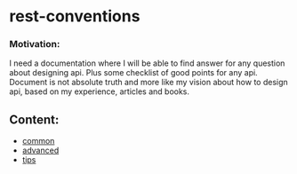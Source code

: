 # rest-conventions

### Motivation: 
I need a documentation where I will be able to find answer for any question about designing api. Plus some checklist of good points for any api. Document is not absolute truth and more like my vision about how to design api, based on my experience, articles and books.

## Content:

* [common](https://github.com/IgorPerikov/rest-design-notes/blob/master/common-cases.md)
* [advanced](https://github.com/IgorPerikov/rest-design-notes/blob/master/advanced-cases.md)
* [tips](https://github.com/IgorPerikov/rest-conventions/blob/master/tips.md)
